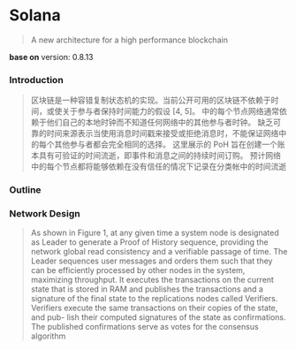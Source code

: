 # Solana 
> A new architecture for a high performance blockchain

**base on** version: 0.8.13

### Introduction

> 区块链是一种容错复制状态机的实现。当前公开可用的区块链不依赖于时间，或使关于参与者保持时间能力的假设 [4, 5]。 中的每个节点网络通常依赖于他们自己的本地时钟而不知道任何网络中的其他参与者时钟。 缺乏可靠的时间来源表示当使用消息时间戳来接受或拒绝消息时，不能保证网络中的每个其他参与者都会完全相同的选择。 这里展示的 PoH 旨在创建一个账本具有可验证的时间流逝，即事件和消息之间的持续时间订购。 预计网络中的每个节点都将能够依赖在没有信任的情况下记录在分类帐中的时间流逝

### Outline


### Network Design

> As shown in Figure 1, at any given time a system node is designated as
Leader to generate a Proof of History sequence, providing the network global
read consistency and a verifiable passage of time. The Leader sequences user
messages and orders them such that they can be efficiently processed by other
nodes in the system, maximizing throughput. It executes the transactions
on the current state that is stored in RAM and publishes the transactions
and a signature of the final state to the replications nodes called Verifiers.
Verifiers execute the same transactions on their copies of the state, and pub-
lish their computed signatures of the state as confirmations. The published
confirmations serve as votes for the consensus algorithm



